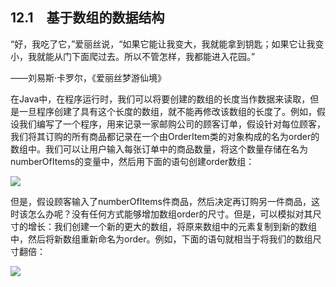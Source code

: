    

## 12.1　基于数组的数据结构

“好，我吃了它，”爱丽丝说，“如果它能让我变大，我就能拿到钥匙；如果它让我变小，我就能从门下面爬过去。所以不管怎样，我都能进入花园。”

——刘易斯·卡罗尔，《爱丽丝梦游仙境》

在Java中，在程序运行时，我们可以将要创建的数组的长度当作数据来读取，但是一旦程序创建了具有这个长度的数组，就不能再修改该数组的长度了。例如，假设我们编写了一个程序，用来记录一家邮购公司的顾客订单，假设针对每位顾客，我们将其订购的所有商品都记录在一个由OrderItem类的对象构成的名为order的数组中。我们可以让用户输入每张订单中的商品数量，将这个数量存储在名为numberOfItems的变量中，然后用下面的语句创建order数组：

![](../Images/image11323.gif)

但是，假设顾客输入了numberOfItems件商品，然后决定再订购另一件商品，这时该怎么办呢？没有任何方式能够增加数组order的尺寸。但是，可以模拟对其尺寸的增长：我们创建一个新的更大的数组，将原来数组中的元素复制到新的数组中，然后将新数组重新命名为order。例如，下面的语句就相当于将我们的数组尺寸翻倍：

![](0-Assets/Epubook/程序员编程语言经典合集（计算机科学丛书5册套装），javapython编程语言含经典教材龙书《编译原理》%20(Bruce%20Eckel%20%20Alfred%20V.%20Aho%20%20Monica%20S.%20Lam%20etc.)%20(Z-Library)/images/image11324.jpeg)